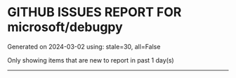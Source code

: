 
# GITHUB ISSUES REPORT FOR microsoft/debugpy


Generated on 2024-03-02 using: stale=30, all=False


Only showing items that are new to report in past 1 day(s)


---
